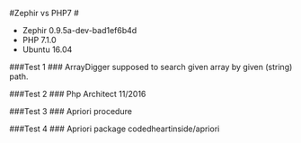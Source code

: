 #Zephir vs PHP7 #

* Zephir 0.9.5a-dev-bad1ef6b4d
* PHP 7.1.0
* Ubuntu 16.04

###Test 1 ###
ArrayDigger supposed to search given array by given (string) path.

###Test 2 ###
Php Architect 11/2016

###Test 3 ###
Apriori procedure

###Test 4 ###
Apriori package codedheartinside/apriori